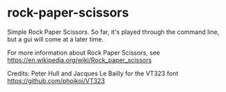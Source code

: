 # rock-paper-scissors
Simple Rock Paper Scissors. So far, it's played
through the command line, but a gui will come at
a later time.

For more information about Rock Paper Scissors, see
https://en.wikipedia.org/wiki/Rock_paper_scissors


Credits:
Peter Hull and Jacques Le Bailly for the VT323 font
https://github.com/phoikoi/VT323